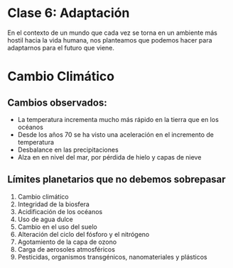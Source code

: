 # Clase 6: Adaptación
En el contexto de un mundo que cada vez se torna en un ambiente más hostil hacia la vida humana, nos planteamos que podemos hacer para adaptarnos para el futuro que viene.

# Cambio Climático
## Cambios observados:
- La temperatura incrementa mucho más rápido en la tierra que en los océanos
- Desde los años 70 se ha visto una aceleración en el incremento de temperatura
- Desbalance en las precipitaciones
- Alza en en nivel del mar, por pérdida de hielo y capas de nieve

## Límites planetarios que no debemos sobrepasar
1. Cambio climático
2. Integridad de la biosfera
3. Acidificación de los océanos
4. Uso de agua dulce
5. Cambio en el uso del suelo
6. Alteración del ciclo del fósforo y el nitrógeno
7. Agotamiento de la capa de ozono
8. Carga de aerosoles atmosféricos
9. Pesticidas, organismos transgénicos, nanomateriales y plásticos